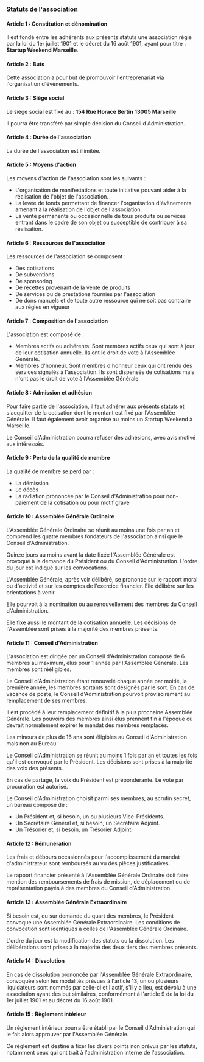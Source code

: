 ### Statuts de l'association

#### Article 1 : Constitution et dénomination
Il est fondé entre les adhérents aux présents statuts une association régie par la loi du 1er juillet 1901 et le décret du 16 août 1901, ayant pour titre : 
__Startup Weekend Marseille__.

#### Article 2 : Buts
Cette association a pour but de promouvoir l'entreprenariat via l'organisation d'évènements.

#### Article 3 : Siège social
Le siège social est fixé au :
__154 Rue Horace Bertin__
__13005 Marseille__

Il pourra être transféré par simple décision du Conseil d'Administration.

#### Article 4 : Durée de l'association
La durée de l'association est illimitée.

#### Article 5 : Moyens d'action
Les moyens d'action de l'association sont les suivants :

* L'organisation de manifestations et toute initiative pouvant aider à la réalisation de l'objet de l'association.
* La levée de fonds permettant de financer l'organisation d'évènements amenant à la réalisation de l'objet de l'association.
* La vente permanente ou occasionnelle de tous produits ou services entrant dans le cadre de son objet ou susceptible de contribuer à sa réalisation.

#### Article 6 : Ressources de l'association
Les ressources de l'association se composent : 

* Des cotisations
* De subventions
* De sponsoring
* De recettes provenant de la vente de produits
* De services ou de prestations fournies par l'association
* De dons manuels et de toute autre ressource qui ne soit pas contraire aux règles en vigueur

#### Article 7 : Composition de l'association
L'association est composé de :

* Membres actifs ou adhérents. Sont membres actifs ceux qui sont à jour de leur cotisation annuelle. Ils ont le droit de vote à l'Assemblée Générale.
* Membres d'honneur. Sont membres d'honneur ceux qui ont rendu des services signalés à l'association. Ils sont dispensés de cotisations mais n'ont pas le droit de vote à l'Assemblée Générale.

#### Article 8 : Admission et adhésion
Pour faire partie de l'association, il faut adhérer aux présents statuts et s'acquitter de la cotisation dont le montant est fixé par l'Assemblée Générale. Il faut également avoir organisé au moins un Startup Weekend à Marseille.

Le Conseil d'Administration pourra refuser des adhésions, avec avis motivé aux intéressés.

#### Article 9 : Perte de la qualité de membre
La qualité de membre se perd par :

* La démission
* Le décès
* La radiation prononcée par le Conseil d'Administration pour non-paiement de la cotisation ou pour motif grave

#### Article 10 : Assemblée Générale Ordinaire
L'Assemblée Générale Ordinaire se réunit au moins une fois par an et comprend les quatre membres fondateurs de l'association ainsi que le Conseil d'Administration.

Quinze jours au moins avant la date fixée l'Assemblée Générale est provoqué à la demande du Président ou du Conseil d'Administration. L'ordre du jour est indiqué sur les convocations.

L'Assemblée Générale, après voir délibéré, se prononce sur le rapport moral ou d'activité et sur les comptes de l'exercice financier. Elle délibère sur les orientations à venir.

Elle pourvoit à la nomination ou au renouvellement des membres du Conseil d'Administration.

Elle fixe aussi le montant de la cotisation annuelle.
Les décisions de l'Assemblée sont prises à la majorité des membres présents.

#### Article 11 : Conseil d'Administration
L'association est dirigée par un Conseil d'Administration composé de 6 membres au maximum, élus pour 1 année par l'Assemblée Générale. Les membres sont rééligibles. 

Le Conseil d'Administration étant renouvelé chaque année par moitié, la première année, les membres sortants sont désignés par le sort. En cas de vacance de poste, le Conseil d'Administration pourvoit provisoirement au remplacement de ses membres.

Il est procédé à leur remplacement définitif à la plus prochaine Assemblée Générale. Les pouvoirs des membres ainsi élus prennent fin à l'époque où devrait normalement expirer le mandat des membres remplacés. 

Les mineurs de plus de 16 ans sont éligibles au Conseil d'Administration mais non au Bureau. 

Le Conseil d'Administration se réunit au moins 1 fois par an et toutes les fois qu'il est convoqué par le Président. Les décisions sont prises à la majorité des voix des présents. 

En cas de partage, la voix du Président est prépondérante. Le vote par procuration est autorisé. 

Le Conseil d'Administration choisit parmi ses membres, au scrutin secret, un bureau composé de :

* Un Président et, si besoin, un ou plusieurs Vice-Présidents.
* Un Secrétaire Général et, si besoin, un Secrétaire Adjoint.
* Un Trésorier et, si besoin, un Trésorier Adjoint.

#### Article 12 : Rémunération
Les frais et débours occasionnés pour l'accomplissement du mandat d'administrateur sont remboursés au vu des pièces justificatives. 

Le rapport financier présenté à l'Assemblée Générale Ordinaire doit faire mention des remboursements de frais de mission, de déplacement ou de représentation payés à des membres du Conseil d'Administration.

#### Article 13 : Assemblée Générale Extraordinaire
Si besoin est, ou sur demande du quart des membres, le Président convoque une Assemblée Générale Extraordinaire. Les conditions de convocation sont identiques à celles de l'Assemblée Générale Ordinaire. 

L'ordre du jour est la modification des statuts ou la dissolution. Les délibérations sont prises à la majorité des deux tiers des membres présents.

#### Article 14 : Dissolution
En cas de dissolution prononcée par l'Assemblée Générale Extraordinaire, convoquée selon les modalités prévues à l'article 13, un ou plusieurs liquidateurs sont nommés par celle-ci et l'actif, s'il y a lieu, est dévolu à une association ayant des but similaires, conformément à l'article 9 de la loi du 1er juillet 1901 et au décret du 16 août 1901.

#### Article 15 : Règlement intérieur
Un règlement intérieur pourra être établi par le Conseil d'Administration qui le fait alors approuver par l'Assemblée Générale.

Ce règlement est destiné à fixer les divers points non prévus par les statuts, notamment ceux qui ont trait à l'administration interne de l'association.


 


